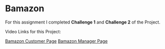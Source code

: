 # Bamazon

For this assignment I completed **Challenge 1** and **Challenge 2** of the Project. 

Video Links for this Project:

[Bamazon Customer Page](https://drive.google.com/file/d/0BxlnblQoyhnXZ3RRUE42M0Y3eTQ/view)
[Bamazon Manager Page](https://drive.google.com/open?id=0BxlnblQoyhnXYlNmWDB3Rmh1OEk)